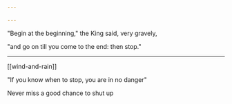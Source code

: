 ```yaml
---
 
---
```



"Begin at the beginning," the King said, very gravely, 

"and go on till you come to the end: then stop."

---

[[wind-and-rain]]

"If you know when to stop, you are in no danger" 

Never miss a good chance to shut up
